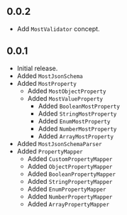 ## 0.0.2
- Add `MostValidator` concept.

## 0.0.1

- Initial release.
- Added `MostJsonSchema`
- Added `MostProperty`
  - Added `MostObjectProperty`
  - Added `MostValueProperty`
    - Added `BooleanMostProperty`
    - Added `StringMostProperty`
    - Added `EnumMostProperty`
    - Added `NumberMostProperty`
    - Added `ArrayMostProperty`
- Added `MostJsonSchemaParser`
- Added `PropertyMapper`
  - Added `CustomPropertyMapper` 
  - Added `ObjectPropertyMapper`
  - Added `BooleanPropertyMapper`
  - Added `StringPropertyMapper`
  - Added `EnumPropertyMapper`
  - Added `NumberPropertyMapper`
  - Added `ArrayPropertyMapper`
